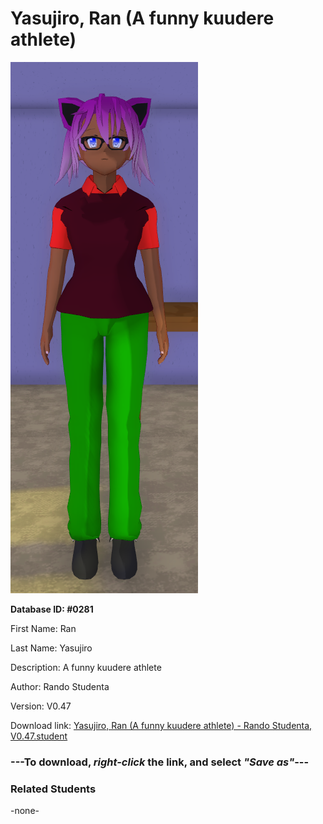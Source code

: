 # Yasujiro, Ran (A funny kuudere athlete)

<img src="Files/Yasujiro, Ran (A funny kuudere athlete).png" title="Yasujiro, Ran (A funny kuudere athlete) - Rando Studenta, V0.47">

**Database ID: #0281**

First Name: Ran

Last Name: Yasujiro

Description: A funny kuudere athlete

Author: Rando Studenta

Version: V0.47

Download link: <a href="https://raw.githubusercontent.com/Arbiter1223/Daigaku-Gurashi-Custom-Students/master/Students/Files/Yasujiro%2C%20Ran%20(A%20funny%20kuudere%20athlete)%20-%20Rando%20Studenta%2C%20V0.47.student">Yasujiro, Ran (A funny kuudere athlete) - Rando Studenta, V0.47.student</a>

### ---**To download, _right-click_ the link, and select _"Save as"_**---

### Related Students

-none-
